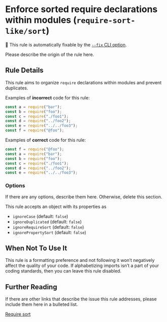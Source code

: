 # Enforce sorted require declarations within modules (`require-sort-like/sort`)

🔧 This rule is automatically fixable by the [`--fix` CLI option](https://eslint.org/docs/latest/user-guide/command-line-interface#--fix).

<!-- end auto-generated rule header -->

Please describe the origin of the rule here.

## Rule Details

This rule aims to organize `require` declarations within modules and prevent duplicates.

Examples of **incorrect** code for this rule:

```js
const a = require("bar");
const b = require("foo");
const c = require("./foo1");
const d = require("../foo2");
const e = require("../../foo3");
const f = require("@foo");
```

Examples of **correct** code for this rule:

```js
const f = require("@foo");
const a = require("bar");
const b = require("foo");
const c = require("./foo1");
const d = require("../foo2");
const e = require("../../foo3");
```

### Options

If there are any options, describe them here. Otherwise, delete this section.

This rule accepts an object with its properties as

- `ignoreCase` (default: `false`)
- `ignoreDuplicated` (default: `false`)
- `ignoreRequireSort` (default: `false`)
- `ignorePropertySort` (default: `false`)

## When Not To Use It

This rule is a formatting preference and not following it won’t negatively affect the quality of your code. If alphabetizing imports isn’t a part of your coding standards, then you can leave this rule disabled.

## Further Reading

If there are other links that describe the issue this rule addresses, please include them here in a bulleted list.

[Require sort](https://marketplace.visualstudio.com/items?itemName=Perkovec.require-sort)
